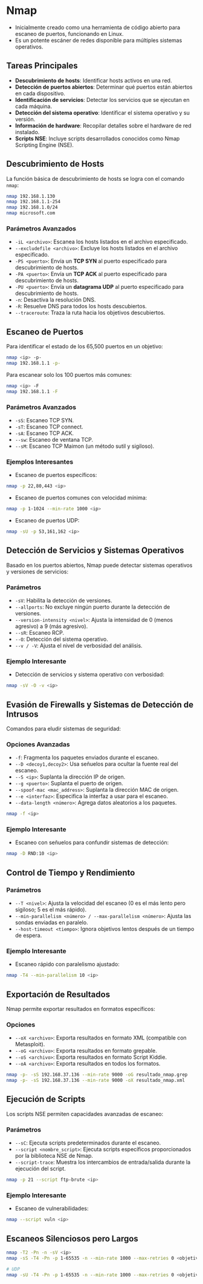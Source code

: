 # Nmap

- Inicialmente creado como una herramienta de código abierto para escaneo de puertos, funcionando en Linux.
- Es un potente escáner de redes disponible para múltiples sistemas operativos.

## Tareas Principales

- **Descubrimiento de hosts**: Identificar hosts activos en una red.
- **Detección de puertos abiertos**: Determinar qué puertos están abiertos en cada dispositivo.
- **Identificación de servicios**: Detectar los servicios que se ejecutan en cada máquina.
- **Detección del sistema operativo**: Identificar el sistema operativo y su versión.
- **Información de hardware**: Recopilar detalles sobre el hardware de red instalado.
- **Scripts NSE**: Incluye scripts desarrollados conocidos como Nmap Scripting Engine (NSE).

## Descubrimiento de Hosts

La función básica de descubrimiento de hosts se logra con el comando `nmap`:

```bash
nmap 192.168.1.130
nmap 192.168.1.1-254
nmap 192.168.1.0/24
nmap microsoft.com
```

### Parámetros Avanzados

- `-iL <archivo>`: Escanea los hosts listados en el archivo especificado.
- `--excludefile <archivo>`: Excluye los hosts listados en el archivo especificado.
- `-PS <puerto>`: Envía un **TCP SYN** al puerto especificado para descubrimiento de hosts.
- `-PA <puerto>`: Envía un **TCP ACK** al puerto especificado para descubrimiento de hosts.
- `-PU <puerto>`: Envía un **datagrama UDP** al puerto especificado para descubrimiento de hosts.
- `-n`: Desactiva la resolución DNS.
- `-R`: Resuelve DNS para todos los hosts descubiertos.
- `--traceroute`: Traza la ruta hacia los objetivos descubiertos.

## Escaneo de Puertos

Para identificar el estado de los 65,500 puertos en un objetivo:

```bash
nmap <ip> -p-
nmap 192.168.1.1 -p-
```

Para escanear solo los 100 puertos más comunes:

```bash
nmap <ip> -F
nmap 192.168.1.1 -F
```

### Parámetros Avanzados

- `-sS`: Escaneo TCP SYN.
- `-sT`: Escaneo TCP connect.
- `-sA`: Escaneo TCP ACK.
- `--sw`: Escaneo de ventana TCP.
- `--sM`: Escaneo TCP Maimon (un método sutil y sigiloso).

### Ejemplos Interesantes

- Escaneo de puertos específicos:

```bash
nmap -p 22,80,443 <ip>
```

- Escaneo de puertos comunes con velocidad mínima:

```bash
nmap -p 1-1024 --min-rate 1000 <ip>
```

- Escaneo de puertos UDP:

```bash
nmap -sU -p 53,161,162 <ip>
```

## Detección de Servicios y Sistemas Operativos

Basado en los puertos abiertos, Nmap puede detectar sistemas operativos y versiones de servicios:

### Parámetros

- `-sV`: Habilita la detección de versiones.
- `--allports`: No excluye ningún puerto durante la detección de versiones.
- `--version-intensity <nivel>`: Ajusta la intensidad de 0 (menos agresivo) a 9 (más agresivo).
- `--sR`: Escaneo RCP.
- `--O`: Detección del sistema operativo.
- `--v / -V`: Ajusta el nivel de verbosidad del análisis.

### Ejemplo Interesante

- Detección de servicios y sistema operativo con verbosidad:

```bash
nmap -sV -O -v <ip>
```

## Evasión de Firewalls y Sistemas de Detección de Intrusos

Comandos para eludir sistemas de seguridad:

### Opciones Avanzadas

- `-f`: Fragmenta los paquetes enviados durante el escaneo.
- `--D <decoy1,decoy2>`: Usa señuelos para ocultar la fuente real del escaneo.
- `--S <ip>`: Suplanta la dirección IP de origen.
- `--g <puerto>`: Suplanta el puerto de origen.
- `--spoof-mac <mac_address>`: Suplanta la dirección MAC de origen.
- `--e <interfaz>`: Especifica la interfaz a usar para el escaneo.
- `--data-length <número>`: Agrega datos aleatorios a los paquetes.

```bash
nmap -f <ip>
```

### Ejemplo Interesante

- Escaneo con señuelos para confundir sistemas de detección:

```bash
nmap -D RND:10 <ip>
```

## Control de Tiempo y Rendimiento

### Parámetros

- `--T <nivel>`: Ajusta la velocidad del escaneo (0 es el más lento pero sigiloso; 5 es el más rápido).
- `--min-parallelism <número> / --max-parallelism <número>`: Ajusta las sondas enviadas en paralelo.
- `--host-timeout <tiempo>`: Ignora objetivos lentos después de un tiempo de espera.

### Ejemplo Interesante

- Escaneo rápido con paralelismo ajustado:

```bash
nmap -T4 --min-parallelism 10 <ip>
```

## Exportación de Resultados

Nmap permite exportar resultados en formatos específicos:

### Opciones

- `--oX <archivo>`: Exporta resultados en formato XML (compatible con Metasploit).
- `--oG <archivo>`: Exporta resultados en formato grepable.
- `--oS <archivo>`: Exporta resultados en formato Script Kiddie.
- `--oA <archivo>`: Exporta resultados en todos los formatos.

```bash
nmap -p- -sS 192.168.37.136 --min-rate 9000 -oG resultado_nmap.grep
nmap -p- -sS 192.168.37.136 --min-rate 9000 -oX resultado_nmap.xml
```

## Ejecución de Scripts

Los scripts NSE permiten capacidades avanzadas de escaneo:

### Parámetros

- `--sC`: Ejecuta scripts predeterminados durante el escaneo.
- `--script <nombre_script>`: Ejecuta scripts específicos proporcionados por la biblioteca NSE de Nmap.
- `--script-trace`: Muestra los intercambios de entrada/salida durante la ejecución del script.

```bash
nmap -p 21 --script ftp-brute <ip>
```

### Ejemplo Interesante

- Escaneo de vulnerabilidades:

```bash
nmap --script vuln <ip>
```

## Escaneos Silenciosos pero Largos

```bash
nmap -T2 -Pn -n -sV <ip>
nmap -sS -T4 -Pn -p 1-65535 -n --min-rate 1000 --max-retries 0 <objetivo>

# UDP
nmap -sU -T4 -Pn -p 1-65535 -n --min-rate 1000 --max-retries 0 <objetivo>
```